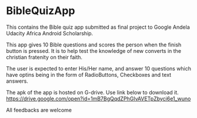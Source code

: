 # BibleQuizApp

This contains the Bible quiz app submitted as final project to Google Andela Udacity Africa Android Scholarship.

This app gives 10 Bible questions and scores the person when the finish button is pressed. It is to help test the knowledge of new converts in the christian fratenity on their faith.

The user is expected to enter His/Her name, and answer 10 questions which have optins being in the form of RadioButtons, Checkboxes and text answers.

The apk of the app is hosted on G-drive. Use link below to download it.
https://drive.google.com/open?id=1mB7BgQqdZPhGIvAVETpZbyci6e1_wuno

All feedbacks are welcome
